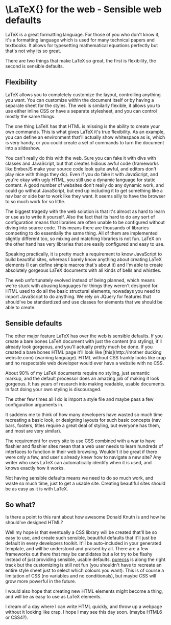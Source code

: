 \LaTeX{} for the web - Sensible web defaults
======

LaTeX is a great formatting language. For those of you who don't know it, it's a formatting language which is used for many technical papers and textbooks. It allows for typesetting mathematical equations perfectly but that's not why its so great.

There are two things that make LaTeX so great, the first is flexibility, the second is sensible defaults.

Flexibility
---

LaTeX allows you to completely customize the layout, controlling anything you want. You can customize within the document itself or by having a separate sheet for the styles. The web is similarly flexible, it allows you to use either inline CSS or have a separate stylesheet, and you can control mostly the same things. 

The one thing LaTeX has that HTML is missing is the ability to create your own commands. This is what gives LaTeX it's true flexibility. As an example, you can define an environment that'll actually show whitespace as is, which is very handy, or you could create a set of commands to turn the document into a slideshow.

You can't really do this with the web. Sure you can fake it with divs with classes and JavaScript, but that creates hidious awful code (frameworks like EmberJS make your source code look quite awful, and editors don't play nice with things they do). Even if you do fake it with JavaScript, and you're okay with ugly HTML, you still use a dynamic language for static content. A good number of websites don't really do any dynamic work, and could go without JavaScript, but end up including it to get something like a nav bar or side bar to work like they want. It seems silly to have the browser to so much work for so little.

The biggest tragedy with the web solution is that it's almost as hard to learn or use as to write it yourself. Also the fact that its hard to do any sort of configuration means that libraries are often unable to be configured without diving into source code. This means there are thousands of libraries competing to do essentially the same thing. All of them are implemented slightly different too, so mixing and matching libraries is not fun. LaTeX on the other hand has very libraries that are easily configured and easy to use.

Speaking practically, it is pretty much a requirement to know JavaScript to build beautiful sites, whereas I barely know anything about creating LaTeX elements (I can define simple macros that's about it) and I'm able to create absolutely gorgeous LaTeX documents with all kinds of bells and whistles.

The web unfortunately evolved instead of being planned, which means we're stuck with abusing languages for things they weren't designed for. HTML used to do all the basic structural elements, nowadays you need to import JavaScript to do anything. We rely on JQuery for features that should've be standardized and use classes for elements that we should be able to create.

Sensible defaults
---

The other major feature LaTeX has over the web is sensible defaults. If you create a bare bones LaTeX document with just the content (no styling), it'll already look gorgeous, and you'll actually pretty much be done. If you created a bare bones HTML page it'll look like [this](http://mother ducking website.com) (warning language). HTML without CSS frankly looks like crap and no respectable web developer would ever have a website with no CSS.

About 90% of my LaTeX documents require no styling, just semantic markup, and the default processor does an amazing job of making it look gorgeous. It has years of research into making readable, usable documents. In fact doing your own styling is discouraged.

The other few times all I do is import a style file and maybe pass a few configuration arguments in.

It saddens me to think of how many developers have wasted so much time recreating a basic look, or designing layouts for such basic concepts (nav bars, footers, titles require a great deal of styling, but everyone has them, and most are very similar).

The requirement for every site to use CSS combined with a war to have flashier and flashier sites mean that a web user needs to learn hundreds of interfaces to function in their web browsing. Wouldn't it be great if there were only a few, and user's already knew how to navigate a new site? Any writer who uses LaTeX can automatically identify when it is used, and knows exactly how it works.

Not having sensible defaults means we need to do so much work, and waste so much time, just to get a usable site. Creating beautiful sites should be as easy as it is with LaTeX.

So what?
---

Is there a point to this rant about how awesome Donald Knuth is and how he should've designed HTML? 

Well my hope is that eventually a CSS library will be created that'll be so easy to use, and create such sensible, beautiful defaults that it'll just be default in every developers toolkit. It'll be auto-included in your generated template, and will be understood and praised by all. There are a few frameworks out there that may be candidates but a lot try to be flashy instead of just providing sensible, usable defaults. [purecss](http://purecss.io) is along the right track but the customizing is still not fun (you shouldn't have to recreate an entire style sheet just to select which colours you want). This is of course a limitation of CSS (no variables and no conditionals), but maybe CSS will grow more powerful in the future.

I would also hope that creating new HTML elements might become a thing, and will be as easy to use as LaTeX elements.

I dream of a day where I can write HTML quickly, and throw up a webpage without it looking like crap. I hope I may see this day soon. (maybe HTML6 or CSS4?).
